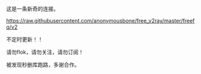 这是一条新奇的连接。

https://raw.githubusercontent.com/anonymousbone/free_v2ray/master/freefq/v2

不定时更新！！

请勿flok，请勿关注，请勿订阅！

被发现秒删库跑路，多谢合作。
